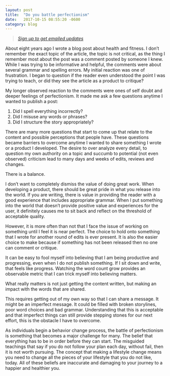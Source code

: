 ```yaml
---
layout: post
title:  "Do you battle perfectionism"
date:   2017-10-15 08:55:20 -0600
category: blog
---
```

> *[Sign up to get emailed updates](http://eepurl.com/c5qLKv)*

About eight years ago I wrote a blog post about health and fitness. I don’t remember the exact topic of the article, the topic is not critical, as the thing I remember most about the post was a comment posted by someone I knew. While I was trying to be informative and helpful, the comments were about several grammar and spelling errors. My initial reaction was one of frustration. I began to question if the reader even understood the point I was trying to teach, or did they see the article as a product to critique?

My longer observed reaction to the comments were ones of self doubt and deeper feelings of perfectionism. It made me ask a few questions anytime I wanted to publish a post:

1. Did I spell everything incorrectly?
2. Did I misuse any words or phrases?
3. Did I structure the story appropriately?

There are many more questions that start to come up that relate to the content and possible perceptions that people have. These questions became barriers to overcome anytime I wanted to share something I wrote or a product I developed. The desire to over analyze every detail, to question my own authority on a topic and succumb to potential (not even observed) criticism lead to many days and weeks of edits, reviews and changes.

There is a balance.

I don’t want to completely dismiss the value of doing great work. When developing a product, there should be great pride in what you release into the world. If you are writing, there is value in providing the reader with a good experience that includes appropriate grammar. When I put something into the world that doesn’t provide positive value and experiences for the user, it definitely causes me to sit back and reflect on the threshold of acceptable quality.

However, it is more often than not that I face the issue of working on something until I feel it is near perfect. The choice to hold onto something that I wrote for another round of edits is ever present. It is also the easier choice to make because if something has not been released then no one can comment or critique.

It can be easy to fool myself into believing that I am being productive and progressing, even when I do not publish something. If I sit down and write, that feels like progress. Watching the word count grow provides an observable metric that I can trick myself into believing matters.

What really matters is not just getting the content written, but making an impact with the words that are shared.

This requires getting out of my own way so that I can share a message. It might be an imperfect message. It could be filled with broken storylines, poor word choices and bad grammar. Understanding that this is acceptable and that imperfect things can still provide stepping stones for our next effort, this is the obstacle I have to overcome.

As individuals begin a behavior change process, the battle of perfectionism is something that becomes a major challenge for many. The belief that everything has to be in order before they can start. The misguided teachings that say if you do not follow your plan each day, without fail, then it is not worth pursuing. The concept that making a lifestyle change means you need to change all the pieces of your lifestyle that you do not like, today. All of these beliefs are inaccurate and damaging to your journey to a happier and healthier you.
